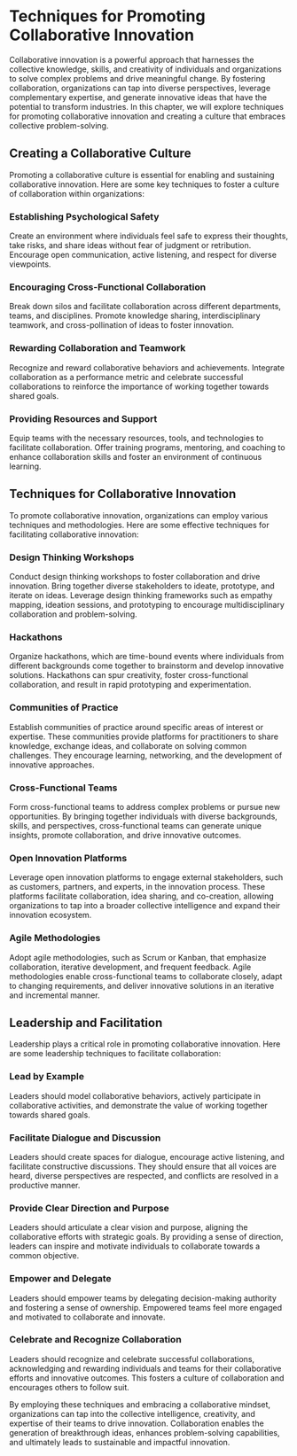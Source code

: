 Techniques for Promoting Collaborative Innovation
==========================================================

Collaborative innovation is a powerful approach that harnesses the collective knowledge, skills, and creativity of individuals and organizations to solve complex problems and drive meaningful change. By fostering collaboration, organizations can tap into diverse perspectives, leverage complementary expertise, and generate innovative ideas that have the potential to transform industries. In this chapter, we will explore techniques for promoting collaborative innovation and creating a culture that embraces collective problem-solving.

**Creating a Collaborative Culture**
------------------------------------

Promoting a collaborative culture is essential for enabling and sustaining collaborative innovation. Here are some key techniques to foster a culture of collaboration within organizations:

### Establishing Psychological Safety

Create an environment where individuals feel safe to express their thoughts, take risks, and share ideas without fear of judgment or retribution. Encourage open communication, active listening, and respect for diverse viewpoints.

### Encouraging Cross-Functional Collaboration

Break down silos and facilitate collaboration across different departments, teams, and disciplines. Promote knowledge sharing, interdisciplinary teamwork, and cross-pollination of ideas to foster innovation.

### Rewarding Collaboration and Teamwork

Recognize and reward collaborative behaviors and achievements. Integrate collaboration as a performance metric and celebrate successful collaborations to reinforce the importance of working together towards shared goals.

### Providing Resources and Support

Equip teams with the necessary resources, tools, and technologies to facilitate collaboration. Offer training programs, mentoring, and coaching to enhance collaboration skills and foster an environment of continuous learning.

**Techniques for Collaborative Innovation**
-------------------------------------------

To promote collaborative innovation, organizations can employ various techniques and methodologies. Here are some effective techniques for facilitating collaborative innovation:

### **Design Thinking Workshops**

Conduct design thinking workshops to foster collaboration and drive innovation. Bring together diverse stakeholders to ideate, prototype, and iterate on ideas. Leverage design thinking frameworks such as empathy mapping, ideation sessions, and prototyping to encourage multidisciplinary collaboration and problem-solving.

### **Hackathons**

Organize hackathons, which are time-bound events where individuals from different backgrounds come together to brainstorm and develop innovative solutions. Hackathons can spur creativity, foster cross-functional collaboration, and result in rapid prototyping and experimentation.

### **Communities of Practice**

Establish communities of practice around specific areas of interest or expertise. These communities provide platforms for practitioners to share knowledge, exchange ideas, and collaborate on solving common challenges. They encourage learning, networking, and the development of innovative approaches.

### **Cross-Functional Teams**

Form cross-functional teams to address complex problems or pursue new opportunities. By bringing together individuals with diverse backgrounds, skills, and perspectives, cross-functional teams can generate unique insights, promote collaboration, and drive innovative outcomes.

### **Open Innovation Platforms**

Leverage open innovation platforms to engage external stakeholders, such as customers, partners, and experts, in the innovation process. These platforms facilitate collaboration, idea sharing, and co-creation, allowing organizations to tap into a broader collective intelligence and expand their innovation ecosystem.

### **Agile Methodologies**

Adopt agile methodologies, such as Scrum or Kanban, that emphasize collaboration, iterative development, and frequent feedback. Agile methodologies enable cross-functional teams to collaborate closely, adapt to changing requirements, and deliver innovative solutions in an iterative and incremental manner.

**Leadership and Facilitation**
-------------------------------

Leadership plays a critical role in promoting collaborative innovation. Here are some leadership techniques to facilitate collaboration:

### **Lead by Example**

Leaders should model collaborative behaviors, actively participate in collaborative activities, and demonstrate the value of working together towards shared goals.

### **Facilitate Dialogue and Discussion**

Leaders should create spaces for dialogue, encourage active listening, and facilitate constructive discussions. They should ensure that all voices are heard, diverse perspectives are respected, and conflicts are resolved in a productive manner.

### **Provide Clear Direction and Purpose**

Leaders should articulate a clear vision and purpose, aligning the collaborative efforts with strategic goals. By providing a sense of direction, leaders can inspire and motivate individuals to collaborate towards a common objective.

### **Empower and Delegate**

Leaders should empower teams by delegating decision-making authority and fostering a sense of ownership. Empowered teams feel more engaged and motivated to collaborate and innovate.

### **Celebrate and Recognize Collaboration**

Leaders should recognize and celebrate successful collaborations, acknowledging and rewarding individuals and teams for their collaborative efforts and innovative outcomes. This fosters a culture of collaboration and encourages others to follow suit.

By employing these techniques and embracing a collaborative mindset, organizations can tap into the collective intelligence, creativity, and expertise of their teams to drive innovation. Collaboration enables the generation of breakthrough ideas, enhances problem-solving capabilities, and ultimately leads to sustainable and impactful innovation.
